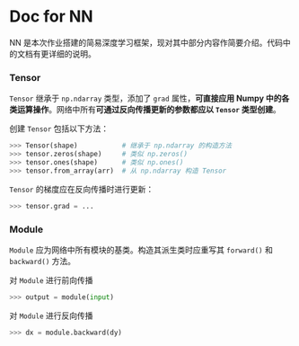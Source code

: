 # Doc for NN

NN 是本次作业搭建的简易深度学习框架，现对其中部分内容作简要介绍。代码中的文档有更详细的说明。

### Tensor

`Tensor` 继承于 `np.ndarray` 类型，添加了 `grad` 属性，**可直接应用 Numpy 中的各类运算操作**。网络中所有**可通过反向传播更新的参数都应以 `Tensor` 类型创建**。

创建 `Tensor` 包括以下方法：
```python
>>> Tensor(shape)           # 继承于 np.ndarray 的构造方法
>>> tensor.zeros(shape)     # 类似 np.zeros()
>>> tensor.ones(shape)      # 类似 np.ones()
>>> tensor.from_array(arr)  # 从 np.ndarray 构造 Tensor
```

`Tensor` 的梯度应在反向传播时进行更新：
```python
>>> tensor.grad = ...
```

### Module

`Module` 应为网络中所有模块的基类。构造其派生类时应重写其 `forward()` 和 `backward()` 方法。

对 `Module` 进行前向传播
```python
>>> output = module(input)
```

对 `Module` 进行反向传播
```python
>>> dx = module.backward(dy)
```

